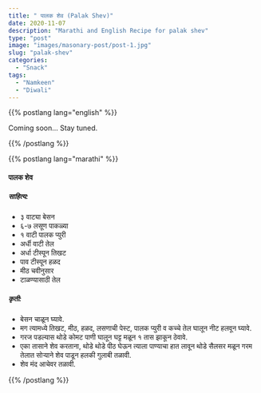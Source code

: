 ```yaml
---
title: " पालक शेव (Palak Shev)"
date: 2020-11-07
description: "Marathi and English Recipe for palak shev"
type: "post"
image: "images/masonary-post/post-1.jpg"
slug: "palak-shev"
categories: 
  - "Snack"
tags:
  - "Namkeen"
  - "Diwali"
---
```


{{% postlang lang="english" %}}

Coming soon... Stay tuned.

{{% /postlang %}}






{{% postlang lang="marathi" %}}


####  पालक शेव


##### साहित्य:

- ३ वाट्या बेसन 
- ६-७ लसूण पाकळ्या 
- १ वाटी पालक प्युरी 
- अर्धी वाटी तेल 
- अर्धा टीस्पून तिखट 
- पाव टीस्पून हळद 
- मीठ चवीनुसार 
- टाळण्यासाठी तेल 
 

##### कृती: 


- बेसन चाळून घ्यावे. 
- मग त्यामध्ये तिखट, मीठ, हळद, लसणाची पेस्ट, पालक प्युरी व कच्चे तेल घालून नीट हलवून घ्यावे. 
- गरज पडल्यास थोडे कोमट पाणी घालून घट्ट मळून १ तास झाकून ठेवावे. 
- एका तासाने शेव करताना, थोडे थोडे पीठ घेऊन त्याला पाण्याचा हात लावून थोडे सैलसर मळून गरम तेलात सोऱ्याने शेव पाडून हलकी गुलाबी तळावी. 
- शेव मंद आचेवर तळावी. 

 {{% /postlang %}}
